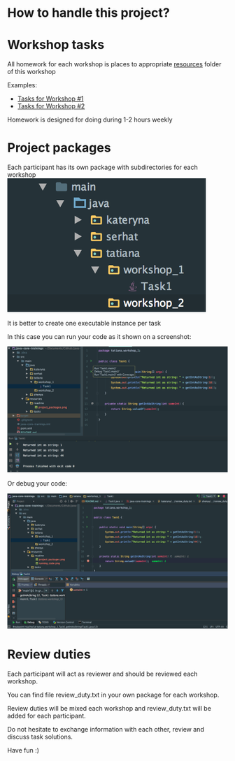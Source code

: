 How to handle this project?
===========================

Workshop tasks
==============

All homework for each workshop is places to appropriate [resources](https://github.com/tpolishchuk/java-core-trainings/tree/master/src/main/resources/tasks) folder of this workshop

Examples:
* [Tasks for Workshop #1](https://github.com/tpolishchuk/java-core-trainings/tree/master/src/main/resources/tasks/workshop_1)
* [Tasks for Workshop #2](https://github.com/tpolishchuk/java-core-trainings/tree/master/src/main/resources/tasks/workshop_2)

Homework is designed for doing during 1-2 hours weekly

Project packages
================

Each participant has its own package with subdirectories for each workshop 
![Folders structure](src/main/resources/readme/project_packages.png?raw=true "Folders structure")

It is better to create one executable instance per task

In this case you can run your code as it shown on a screenshot:

![Running code](src/main/resources/readme/running_code.png?raw=true "Running code")

Or debug your code:

![Debugging code](src/main/resources/readme/debugging_code.png?raw=true "Debugging code")

Review duties
=============

Each participant will act as reviewer and should be reviewed each workshop.

You can find file review_duty.txt in your own package for each workshop.

Review duties will be mixed each workshop and review_duty.txt will be added for each participant.

Do not hesitate to exchange information with each other, review and discuss task solutions.

Have fun :)
